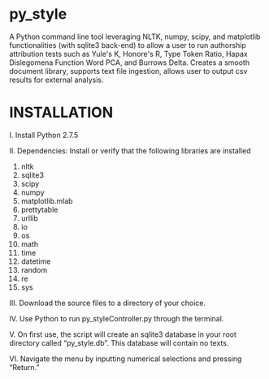 py_style
========

A Python command line tool leveraging NLTK, numpy, scipy, and matplotlib functionalities (with sqlite3 back-end) to allow a user to run authorship attribution tests such as Yule's K, Honore's R, Type Token Ratio, Hapax Dislegomena Function Word PCA, and Burrows Delta. Creates a smooth document library, supports text file ingestion, allows user to output csv results for external analysis.

INSTALLATION
========
I. Install Python 2.7.5

II. Dependencies: Install or verify that the following libraries are installed

1.	nltk
2.	sqlite3
3.	scipy 
4.	numpy
5.	matplotlib.mlab
6.	prettytable 
7.	urllib
8.	io
9.	os
10.	math
11.	time
12.	datetime
13.	random
14.	re
15.	sys

III. Download the source files to a directory of your choice. 

IV. Use Python to run py_styleController.py through the terminal. 

V. On first use, the script will create an sqlite3 database in your root directory called “py_style.db”. This database will contain no texts. 

VI. Navigate the menu by inputting numerical selections and pressing “Return.”
